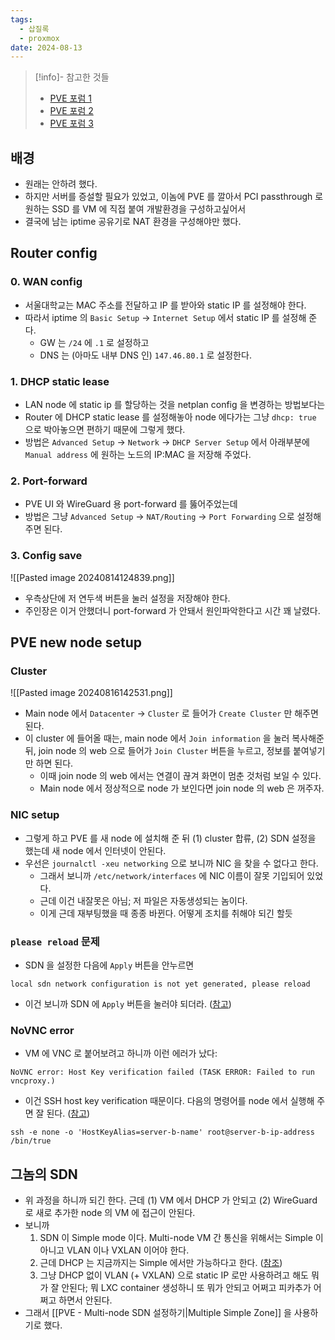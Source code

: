 ```yaml
---
tags:
  - 삽질록
  - proxmox
date: 2024-08-13
---
```

> [!info]- 참고한 것들
> - [PVE 포럼 1](https://forum.proxmox.com/threads/sdn-doesnt-replicate-in-cluster.140807/)
> - [PVE 포럼 2](https://forum.proxmox.com/threads/console-failed-to-connect-to-server-host-key-verification-failed.78957/)
> - [PVE 포럼 3](https://forum.proxmox.com/threads/dhcp-with-vxlan-in-pve-8-1-3.137928/)

## 배경

- 원래는 안하려 했다.
- 하지만 서버를 증설할 필요가 있었고, 이놈에 PVE 를 깔아서 PCI passthrough 로 원하는 SSD 를 VM 에 직접 붙여 개발환경을 구성하고싶어서
- 결국에 남는 iptime 공유기로 NAT 환경을 구성해야만 했다.

## Router config

### 0. WAN config

- 서울대학교는 MAC 주소를 전달하고 IP 를 받아와 static IP 를 설정해야 한다.
- 따라서 iptime 의 `Basic Setup` -> `Internet Setup` 에서 static IP 를 설정해 준다.
	- GW 는 `/24` 에 `.1` 로 설정하고
	- DNS 는 (아마도 내부 DNS 인) `147.46.80.1` 로 설정한다.

### 1. DHCP static lease

- LAN node 에 static ip 를 할당하는 것을 netplan config 을 변경하는 방법보다는
- Router 에 DHCP static lease 를 설정해놓아 node 에다가는 그냥 `dhcp: true` 으로 박아놓으면 편하기 때문에 그렇게 했다.
- 방법은 `Advanced Setup` -> `Network` -> `DHCP Server Setup` 에서 아래부분에 `Manual address` 에 원하는 노드의 IP:MAC 을 저장해 주었다.

### 2. Port-forward

- PVE UI 와 WireGuard 용 port-forward 를 뚫어주었는데
- 방법은 그냥 `Advanced Setup` -> `NAT/Routing` -> `Port Forwarding` 으로 설정해 주면 된다.

### 3. Config save

![[Pasted image 20240814124839.png]]

- 우측상단에 저 연두색 버튼을 눌러 설정을 저장해야 한다.
- 주인장은 이거 안했더니 port-forward 가 안돼서 원인파악한다고 시간 꽤 날렸다.

## PVE new node setup

### Cluster

![[Pasted image 20240816142531.png]]

- Main node 에서 `Datacenter` -> `Cluster` 로 들어가 `Create Cluster` 만 해주면 된다.
- 이 cluster 에 들어올 때는, main node 에서 `Join information` 을 눌러 복사해준 뒤, join node 의 web 으로 들어가 `Join Cluster` 버튼을 누르고, 정보를 붙여넣기만 하면 된다.
	- 이때 join node 의 web 에서는 연결이 끊겨 화면이 멈춘 것처럼 보일 수 있다.
	- Main node 에서 정상적으로 node 가 보인다면 join node 의 web 은 꺼주자.

### NIC setup

- 그렇게 하고 PVE 를 새 node 에 설치해 준 뒤 (1) cluster 합류, (2) SDN 설정을 했는데 새 node 에서 인터넷이 안된다.
- 우선은 `journalctl -xeu networking` 으로 보니까 NIC 을 찾을 수 없다고 한다.
	- 그래서 보니까 `/etc/network/interfaces` 에 NIC 이름이 잘못 기입되어 있었다.
	- 근데 이건 내잘못은 아님; 저 파일은 자동생성되는 놈이다.
	- 이게 근데 재부팅했을 때 종종 바뀐다. 어떻게 조치를 취해야 되긴 할듯

### `please reload` 문제

- SDN 을 설정한 다음에 `Apply` 버튼을 안누르면

```
local sdn network configuration is not yet generated, please reload
```

- 이건 보니까 SDN 에 `Apply` 버튼을 눌러야 되더라. ([참고](https://forum.proxmox.com/threads/sdn-doesnt-replicate-in-cluster.140807/))

### NoVNC error

- VM 에 VNC 로 붙어보려고 하니까 이런 에러가 났다:

```
NoVNC error: Host Key verification failed (TASK ERROR: Failed to run vncproxy.)
```

- 이건 SSH host key verification 때문이다. 다음의 명령어를 node 에서 실행해 주면 잘 된다. ([참고](https://forum.proxmox.com/threads/console-failed-to-connect-to-server-host-key-verification-failed.78957/))

```
ssh -e none -o 'HostKeyAlias=server-b-name' root@server-b-ip-address /bin/true
```

## 그놈의 SDN

- 위 과정을 하니까 되긴 한다. 근데 (1) VM 에서 DHCP 가 안되고 (2) WireGuard 로 새로 추가한 node 의 VM 에 접근이 안된다.
- 보니까
	1. SDN 이 Simple mode 이다. Multi-node VM 간 통신을 위해서는 Simple 이 아니고 VLAN 이나 VXLAN 이어야 한다.
	2. 근데 DHCP 는 지금까지는 Simple 에서만 가능하다고 한다. ([참조](https://forum.proxmox.com/threads/dhcp-with-vxlan-in-pve-8-1-3.137928/))
	3. 그냥 DHCP 없이 VLAN (+ VXLAN) 으로 static IP 로만 사용하려고 해도 뭐가 잘 안된다; 뭐 LXC container 생성하니 또 뭐가 안되고 어쩌고 피카추가 어쩌고 하면서 안된다.
- 그래서 [[PVE - Multi-node SDN 설정하기|Multiple Simple Zone]] 을 사용하기로 했다.